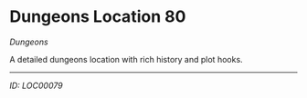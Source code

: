 # Dungeons Location 80

*Dungeons*

A detailed dungeons location with rich history and plot hooks.

---
*ID: LOC00079*